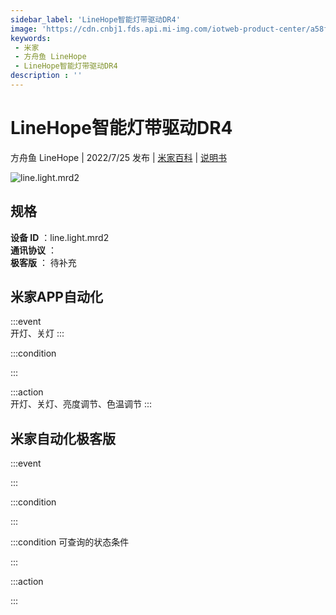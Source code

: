 ```yaml
---
sidebar_label: 'LineHope智能灯带驱动DR4'
image: 'https://cdn.cnbj1.fds.api.mi-img.com/iotweb-product-center/a58f7b02b3f86373ab78b47b0a06fd8b_1642469326349.png?GalaxyAccessKeyId=AKVGLQWBOVIRQ3XLEW&Expires=9223372036854775807&Signature=GbptQdnoP/KHcls5VBJxrZgHB1o='
keywords: 
 - 米家
 - 方舟鱼 LineHope
 - LineHope智能灯带驱动DR4
description : ''
---
```

# LineHope智能灯带驱动DR4

方舟鱼 LineHope | 2022/7/25 发布 | [米家百科](https://home.mi.com/webapp/content/baike/product/index.html?model=line.light.mrd2) | [说明书](https://home.mi.com/views/introduction.html?model=line.light.mrd2&region=cn)

![line.light.mrd2](https://cdn.cnbj1.fds.api.mi-img.com/iotweb-product-center/a58f7b02b3f86373ab78b47b0a06fd8b_1642469326349.png?GalaxyAccessKeyId=AKVGLQWBOVIRQ3XLEW&Expires=9223372036854775807&Signature=GbptQdnoP/KHcls5VBJxrZgHB1o=)

## 规格  
> 
**设备 ID** ：line.light.mrd2  
**通讯协议** ：  
**极客版**  ： 待补充 


## 米家APP自动化  

:::event  
开灯、关灯
:::

:::condition  

:::

:::action   
开灯、关灯、亮度调节、色温调节
:::

## 米家自动化极客版  

:::event  

:::

:::condition  

:::

:::condition 可查询的状态条件  

:::

:::action  

:::

        
